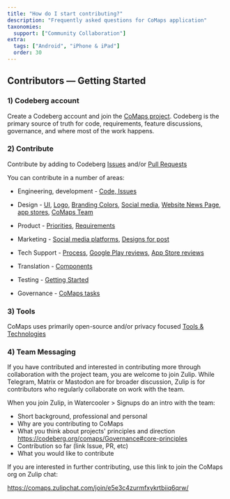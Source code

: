 ```yaml
---
title: "How do I start contributing?"
description: "Frequently asked questions for CoMaps application"
taxonomies:
  support: ["Community Collaboration"]
extra:
  tags: ["Android", "iPhone & iPad"]
  order: 30
---
```


## Contributors — Getting Started

### 1) Codeberg account

Create a Codeberg account and join the [CoMaps project](https://codeberg.org/comaps). Codeberg is the primary source of truth for code, requirements, feature discussions, governance, and where most of the work happens.

### 2) Contribute

Contribute by adding to Codeberg [Issues](https://codeberg.org/comaps/comaps/issues) and/or [Pull Requests](https://codeberg.org/comaps/comaps/pulls)

You can contribute in a number of areas:

- Engineering, development - [Code, Issues](https://codeberg.org/comaps)

- Design - [UI](https://design.penpot.app/#/view?file-id=3268f47a-7993-81be-8006-446f38b01c7b&page-id=3268f47a-7993-81be-8006-446f38b01c7c&section=interactions&index=0&share-id=4e78c421-e227-81f3-8006-7f25c308067b), [Logo](https://design.penpot.app/#/view?file-id=bf1495cc-f302-805a-8006-46b19082ae72&page-id=2b3a7d93-d555-8037-8006-6e6c686a6268&section=interactions&index=0&share-id=4e78c421-e227-81f3-8006-7f24b9891ac4), [Branding Colors](https://design.penpot.app/#/view?file-id=3268f47a-7993-81be-8006-4322731e69de&page-id=3268f47a-7993-81be-8006-4322731e69df&section=interactions&index=0&share-id=4e78c421-e227-81f3-8006-7f2482f90ddb), [Social media](https://design.penpot.app/#/view?file-id=4ad2a2f5-64b0-80be-8006-482533a33ee1&page-id=4ad2a2f5-64b0-80be-8006-482533a33ee2&section=interactions&index=0&share-id=89fad332-cf98-81af-8006-7f21803e56d9), [Website News Page](https://design.penpot.app/#/view?file-id=4ad2a2f5-64b0-80be-8006-47fe7800eda7&page-id=4ad2a2f5-64b0-80be-8006-47fe7800eda8&section=interactions&index=0&share-id=4e78c421-e227-81f3-8006-7f2534b65a94), [app stores](https://design.penpot.app/#/view?file-id=3268f47a-7993-81be-8006-43cdf2bc2208&page-id=3268f47a-7993-81be-8006-43cdf2bc2209&section=interactions&index=0&share-id=4e78c421-e227-81f3-8006-7f24fbd6971d), [CoMaps Team](https://design.penpot.app/#/dashboard/recent?team-id=95aea877-d515-80ac-8006-1e7c1aefd7c9)

- Product - [Priorities](https://codeberg.org/comaps/comaps/projects/16883), [Requirements](https://codeberg.org/comaps/comaps/issues)

- Marketing - [Social media platforms](https://codeberg.org/comaps/Governance/wiki/Social-Media-Platforms), [Designs for post](https://design.penpot.app/#/view?file-id=4ad2a2f5-64b0-80be-8006-482533a33ee1&page-id=4ad2a2f5-64b0-80be-8006-482533a33ee2&section=interactions&index=0&share-id=89fad332-cf98-81af-8006-7f21803e56d9)

- Tech Support - [Process](https://codeberg.org/comaps/Governance/wiki/Support-Process), [Google Play reviews](https://play.google.com/store/apps/details?id=app.comaps.google), [App Store reviews](https://apps.apple.com/us/app/comaps/id6747180809)

- Translation - [Components](https://codeberg.org/comaps/comaps/src/branch/main/docs/TRANSLATIONS.md)

- Testing - [Getting Started](https://codeberg.org/comaps/Governance/wiki/Testing-New-Releases)

- Governance - [CoMaps tasks](https://codeberg.org/comaps/-/projects/15269)

### 3) Tools

CoMaps uses primarily open-source and/or privacy focused [Tools & Technologies](https://codeberg.org/comaps/Governance/wiki/Tools-%26-Technologies)

### 4) Team Messaging

If you have contributed and interested in contributing more through collaboration with the project team, you are welcome to join Zulip. While Telegram, Matrix or Mastodon are for broader discussion, Zulip is for contributors who regularly collaborate on work with the team.

When you join Zulip, in Watercooler > Signups do an intro with the team:

- Short background, professional and personal
- Why are you contributing to CoMaps
- What you think about projects' principles and direction https://codeberg.org/comaps/Governance#core-principles
- Contribution so far (link Issue, PR, etc)
- What you would like to contribute

If you are interested in further contributing, use this link to join the CoMaps org on Zulip chat:

https://comaps.zulipchat.com/join/e5e3c4zurmfxykrtbiiq6qrw/
